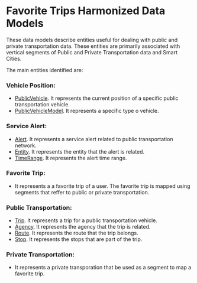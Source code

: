 # Favorite Trips Harmonized Data Models

These data models describe entities useful for dealing with public and private transportation data. These entities are primarily
associated with vertical segments of Public and Private Transportation data and Smart Cities.

The main entities identified are:

### Vehicle Position:

+ [PublicVehicle](../VehiclePosition/PublicVehicle/doc/spec.md). It represents the current position of a specific public transportation vehicle. 
+ [PublicVehicleModel](../VehiclePosition/PublicVehicleModel/doc/spec.md). It represents a specific type o vehicle.

### Service Alert:

+ [Alert](../ServiceAlert/Alert/doc/spec.md). It represents a service alert related to public transportation network.
+ [Entity](../ServiceAlert/Entity/doc/spec.md). It represents the entity that the alert is related.
+ [TimeRange](../ServiceAlert/TimeRange/doc/spec.md). It represents the alert time range.

### Favorite Trip:

 + It represents a a favorite trip of a user. The favorite trip is mapped using segments that reffer to public or private transportation.

### Public Transportation:

+ [Trip](../PublicTransportation/Trip/doc/spec.md). It represents a trip for a public transportation vehicle.
+ [Agency](../PublicTransportation/Agency/doc/spec.md). It represents the agency that the trip is related.
+ [Route](../PublicTransportation/Route/doc/spec.md). It represents the route that the trip belongs.
+ [Stop](../PublicTransportation/Stop/doc/spec.md). It represents the stops that are part of the trip.

### Private Transportation:

 + It represents a private transporation that be used as a segment to map a favorite trip.

